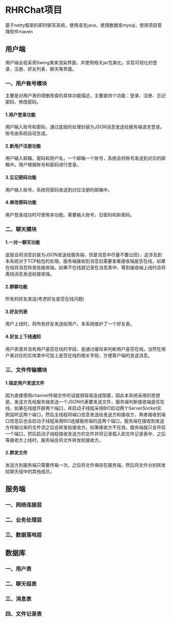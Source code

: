 # RHRChat项目

基于netty框架的即时聊天系统，使用语言java，使用数据库mysql，使用项目管理软件maven

## 用户端

用户端全程采用Swing类来渲染界面，并使用相关jar包美化。实现可视化的登录、注册、好友列表、聊天等界面。

### 一、用户账号模块

主要是对用户表的增删改查的具体功能描述，主要是四个功能：登录、注册、忘记密码、修改密码。

#### 1.用户登录功能

用户输入账号和密码，通过底层的处理封装为JSON消息发送给服务端请求登录。账号由系统自动生成。

#### 2.新用户注册功能

用户输入邮箱，密码和用户名，一个邮箱一个账号，系统会将账号发送到对应的邮箱中。用户根据账号和密码进行登录。

#### 3.忘记密码功能

用户输入账号，系统将密码发送到对应注册的邮箱中。

#### 4.修改密码功能

用户登录成功时可使用本功能。需要输入账号，旧密码和新密码。

### 二、聊天模块

#### 1.一对一聊天功能

底层会将消息封装为JSON发送给服务端，但是消息中尽量不要出现}，这涉及到本系统对于TCP粘包的处理。服务端接收到消息后需要查看接收端是否在线，如果在线将消息转发给接收端，如果不在线就记录在消息表中，等到接收端上线时会将离线消息发送给接收端。

#### 2.群聊功能

  所有的好友发送(考虑好友是否在线问题)

#### 3.好友列表

  用户上线时，将所有好友发送给用户。本系统维护了一个好友表。

#### 4.好友上下线通知

用户表里并没有用户是否在线的字段，是通过缓存来判断用户是否在线。当然在用户表对应的实体类中可加上是否在线的相关字段，方便客户端的发送消息。

### 三、文件传输模块

#### 1.指定用户发送文件

因为直接使用channel传输文件的话就很容易造成阻塞，因此本系统采用的思想是，发送方先给服务端发送一个JSON代表要发送文件，服务端判断接收端是否在线，如果在线就开辟两个端口，并启动子线程采用BIO启动两个ServerSocket实例监听这两个端口，然后主线程将端口信息发送给发送方和接收方，两者接收到端口信息后也会启动子线程采用BIO连接服务端的这两个端口，服务端在接收到发送方传输过来的文件流之后会转发给接收方。如果接收方不在线，服务端就只会开启一个端口，然后启动子线程接收发送方的文件并将记录插入到文件记录表中，之后等接收方上线时，服务端会将文件转发给接收方。

#### 2.群发文件

发送方到服务端只需要传输一次，之后将文件保存在服务端，然后将文件分别转发给聊天组中的其他成员。

## 服务端

### 一、网络连接层

### 二、业务处理层

### 三、数据落地层

## 数据库

### 一、用户表

### 二、聊天组表

### 三、消息表

### 四、文件记录表
